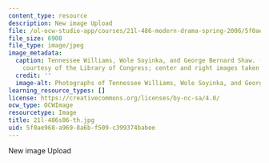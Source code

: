 ```yaml
---
content_type: resource
description: New image Upload
file: /ol-ocw-studio-app/courses/21l-486-modern-drama-spring-2006/5f0ae968a9698a6bf509c399374babee_21l-486s06-th.jpg
file_size: 6908
file_type: image/jpeg
image_metadata:
  caption: Tennessee Williams, Wole Soyinka, and George Bernard Shaw. (Left image
    courtesy of the Library of Congress; center and right images taken from [Wikipedia](http://www.wikipedia.org/).)
  credit: ''
  image-alt: Photographs of Tennessee Williams, Wole Soyinka, and George Bernard Shaw.
learning_resource_types: []
license: https://creativecommons.org/licenses/by-nc-sa/4.0/
ocw_type: OCWImage
resourcetype: Image
title: 21l-486s06-th.jpg
uid: 5f0ae968-a969-8a6b-f509-c399374babee
---
```

New image Upload